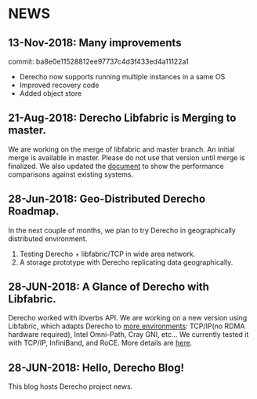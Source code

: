 # NEWS
## 13-Nov-2018: Many improvements
commit: ba8e0e11528812ee97737c4d3f433ed4a11122a1
- Derecho now supports running multiple instances in a same OS
- Improved recovery code
- Added object store

## 21-Aug-2018: Derecho Libfabric is Merging to master.
We are working on the merge of libfabric and master branch. An initial merge is available in master. Please do not use that version until merge is finalized. We also updated the [document](https://github.com/Derecho-Project/blog/blob/master/docs/libfabric.md) to show the performance comparisons against existing systems.

## 28-Jun-2018: Geo-Distributed Derecho Roadmap.
In the next couple of months, we plan to try Derecho in geographically distributed environment.
1) Testing Derecho + libfabric/TCP in wide area network.
2) A storage prototype with Derecho replicating data geographically.

## 28-JUN-2018: A Glance of Derecho with Libfabric.
Derecho worked with ibverbs API. We are working on a new version using Libfabric, which adapts Derecho to [more environments](https://github.com/ofiwg/libfabric): TCP/IP(no RDMA hardware required), Intel Omni-Path, Cray GNI, etc... We currently tested it with TCP/IP, InfiniBand, and RoCE. More details are [here](https://github.com/Derecho-Project/blog/blob/master/docs/libfabric.md).

## 28-JUN-2018: Hello, Derecho Blog!
This blog hosts Derecho project news. 
